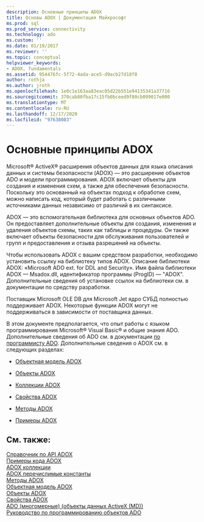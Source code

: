 ```yaml
---
description: Основные принципы ADOX
title: Основы ADOX | Документация Майкрософт
ms.prod: sql
ms.prod_service: connectivity
ms.technology: ado
ms.custom: ''
ms.date: 01/19/2017
ms.reviewer: ''
ms.topic: conceptual
helpviewer_keywords:
- ADOX, fundamentals
ms.assetid: 954476fc-5f72-4ada-ace5-d9acb27d18f8
author: rothja
ms.author: jroth
ms.openlocfilehash: 1e0c1e163aa83eac05d22b551e94135341a37716
ms.sourcegitcommit: 370cab80fba17c15fb0bceed9f80cb099017e000
ms.translationtype: MT
ms.contentlocale: ru-RU
ms.lasthandoff: 12/17/2020
ms.locfileid: "97638083"
---
```

# <a name="adox-fundamentals"></a>Основные принципы ADOX
Microsoft® ActiveX® расширения объектов данных для языка описания данных и системы безопасности (ADOX) — это расширение объектов ADO и модели программирования. ADOX включает объекты для создания и изменения схем, а также для обеспечения безопасности. Поскольку это основанный на объектах подход к обработке схем, можно написать код, который будет работать с различными источниками данных независимо от различий в их синтаксисе.  
  
 ADOX — это вспомогательная библиотека для основных объектов ADO. Он предоставляет дополнительные объекты для создания, изменения и удаления объектов схемы, таких как таблицы и процедуры. Он также включает объекты безопасности для обслуживания пользователей и групп и предоставления и отзыва разрешений на объекты.  
  
 Чтобы использовать ADOX с вашим средством разработки, необходимо установить ссылку на библиотеку типов ADOX. Описание библиотеки ADOX: «Microsoft ADO ext. for DDL and Security». Имя файла библиотеки ADOX — Msadox.dll, идентификатор программы (ProgID) — "ADOX". Дополнительные сведения об установке ссылок на библиотеки см. в документации по средству разработки.  
  
 Поставщик Microsoft OLE DB для Microsoft Jet ядро СУБД полностью поддерживает ADOX. Некоторые функции ADOX могут не поддерживаться в зависимости от поставщика данных.  
  
 В этом документе предполагается, что опыт работы с языком программирования Microsoft® Visual Basic® и общие знания ADO. Дополнительные сведения об ADO см. в документации [по программисту ADO](../ado-programmer-s-guide.md). Дополнительные сведения о ADOX см. в следующих разделах:  
  
-   [Объектная модель ADOX](../../reference/adox-api/adox-object-model.md)  
  
-   [Объекты ADOX](../../reference/adox-api/adox-objects.md)  
  
-   [Коллекции ADOX](../../reference/adox-api/adox-collections.md)  
  
-   [Свойства ADOX](../../reference/adox-api/adox-properties.md)  
  
-   [Методы ADOX](../../reference/adox-api/adox-methods.md)  
  
-   [Примеры ADOX](../../reference/adox-api/adox-code-examples.md)  
  
## <a name="see-also"></a>См. также:  
 [Справочник по API ADOX](../../reference/adox-api/adox-object-model.md)   
 [Примеры кода ADOX](../../reference/adox-api/adox-code-examples.md)   
 [ADOX коллекции](../../reference/adox-api/adox-collections.md)   
 [ADOX перечислимые константы](../../reference/adox-api/adox-enumerated-constants.md)   
 [Методы ADOX](../../reference/adox-api/adox-methods.md)   
 [Объектная модель ADOX](../../reference/adox-api/adox-object-model.md)   
 [Объекты ADOX](../../reference/adox-api/adox-objects.md)   
 [Свойства ADOX](../../reference/adox-api/adox-properties.md)   
 [ADO (многомерные) (объекты данных ActiveX (MD))](../multidimensional/ado-multidimensional-ado-md.md)   
 [Руководство по программированию объектов ADO](../ado-programmer-s-guide.md)
